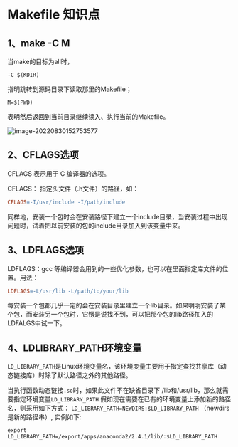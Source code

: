 # Makefile 知识点

## 1、make  -C M

当make的目标为all时，

```shell
-C $(KDIR) 
```

指明跳转到源码目录下读取那里的Makefile；

```shell
M=$(PWD)
```

 表明然后返回到当前目录继续读入、执行当前的Makefile。

![image-20220830152753577](https://pic-1304959529.cos.ap-guangzhou.myqcloud.com/DB/202208301528519.png)





## 2、CFLAGS选项

CFLAGS 表示用于 C 编译器的选项。

CFLAGS： 指定头文件（.h文件）的路径，如：

```makefile
CFLAGS=-I/usr/include -I/path/include
```

同样地，安装一个包时会在安装路径下建立一个include目录，当安装过程中出现问题时，试着把以前安装的包的include目录加入到该变量中来。

## 3、LDFLAGS选项

LDFLAGS：gcc 等编译器会用到的一些优化参数，也可以在里面指定库文件的位置。用法：

```makefile
LDFLAGS=-L/usr/lib -L/path/to/your/lib
```

每安装一个包都几乎一定的会在安装目录里建立一个lib目录。如果明明安装了某个包，而安装另一个包时，它愣是说找不到，可以把那个包的lib路径加入的LDFALGS中试一下。



## 4、LDLIBRARY_PATH环境变量

`LD_LIBRARY_PATH`是Linux环境变量名，该环境变量主要用于指定查找共享库（动态链接库）时除了默认路径之外的其他路径。

当执行函数动态链接`.so`时，如果此文件不在缺省目录下 /lib和/usr/lib，那么就需要指定环境变量`LD_LIBRARY_PATH` 假如现在需要在已有的环境变量上添加新的路径名，则采用如下方式： `LD_LIBRARY_PATH=NEWDIRS:$LD_LIBRARY_PATH` （newdirs是新的路径串）, 实例如下:

```shell
export LD_LIBRARY_PATH=/export/apps/anaconda2/2.4.1/lib/:$LD_LIBRARY_PATH
```


